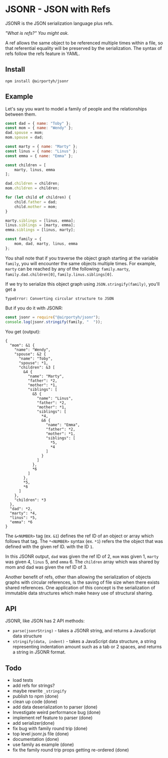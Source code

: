 # JSONR - JSON with Refs

JSONR is the JSON serialization language plus refs.

*"What is refs?" You might ask.*

A ref allows the same object to be referenced multiple
times within a file, so that referential equality will be preserved by the serialization.
The syntax of refs follow the refs feature in YAML.

## Install

```
npm install @airportyh/jsonr
```

## Example

Let's say you want to model a family of people and the relationships between them.

```js
const dad = { name: "Toby" };
const mom = { name: "Wendy" };
dad.spouse = mom;
mom.spouse = dad;

const marty = { name: "Marty" };
const linus = { name: "Linus" };
const emma = { name: "Emma" };

const children = [
    marty, linus, emma
];

dad.children = children;
mom.children = children;

for (let child of children) {
    child.father = dad;
    child.mother = mom;
}

marty.siblings = [linus, emma];
linus.siblings = [marty, emma];
emma.siblings = [linus, marty];

const family = {
    mom, dad, marty, linus, emma
};
```

You shall note that if you traverse the object graph starting at the variable `family`,
you will encounter the same objects multiple times. For example, `marty` can be reached
by any of the following: `family.marty`, `family.dad.children[0]`, `family.linus.siblings[0]`.

If we try to serialize this object graph using `JSON.stringify(family)`, you'll get a

```
TypeError: Converting circular structure to JSON
```

But if you do it with JSONR:

```js
const jsonr = require("@airportyh/jsonr");
console.log(jsonr.stringify(family, "  "));
```
You get (output):

```
{
  "mom": &1 {
    "name": "Wendy",
    "spouse": &2 {
      "name": "Toby",
      "spouse": *1,
      "children": &3 [
        &4 {
          "name": "Marty",
          "father": *2,
          "mother": *1,
          "siblings": [
            &5 {
              "name": "Linus",
              "father": *2,
              "mother": *1,
              "siblings": [
                *4,
                &6 {
                  "name": "Emma",
                  "father": *2,
                  "mother": *1,
                  "siblings": [
                    *5,
                    *4
                  ]
                }
              ]
            },
            *6
          ]
        },
        *5,
        *6
      ]
    },
    "children": *3
  },
  "dad": *2,
  "marty": *4,
  "linus": *5,
  "emma": *6
}
```

The `&<NUMBER>` tag (ex. `&1`) defines the ref ID of an object or array which follows that tag.
The `*<NUMBER>` syntax (ex. `*1`) refers the the object that was defined with the given ref ID.
with the ID `1`.

In this JSONR output, `dad` was given the ref ID of 2, `mom` was given 1, `marty` was given 4,
`linus` 5, and `emma` 6. The `children` array which was shared by mom and dad was given the ref ID of 3.

Another benefit of refs, other than allowing the serialization of objects graphs with circular
references, is the saving of file size when there exists shared references. One application of
this concept is the serialization of immutable data structures which make heavy use of structural
sharing.

## API

JSONR, like JSON has 2 API methods:

* `parse(jsonrString)` - takes a JSONR string, and returns a JavaScript data structure
* `stringify(data, indent)` - takes a JavaScript data structure, a string representing indentation
amount such as a tab or 2 spaces, and returns a string in JSONR format.

## Todo

* load tests
* add refs for strings?
* maybe rewrite `_stringify`
* publish to npm (done)
* clean up code (done)
* add data deserialization to parser (done)
* Investigate weird performance bug (done)
* implement ref feature to parser (done)
* add serializer(done)
* fix bug with family round trip (done)
* top level jsonr.js file (done)
* documentation (done)
* use family as example (done)
* fix the family round trip props getting re-ordered (done)
